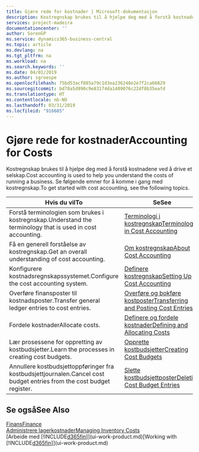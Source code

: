 ```yaml
---
title: Gjøre rede for kostnader | Microsoft-dokumentasjon
description: Kostregnskap brukes til å hjelpe deg med å forstå kostnadene ved å drive et selskap. Se følgende emner for å komme i gang med kostregnskap.
services: project-madeira
documentationcenter: ''
author: SorenGP
ms.service: dynamics365-business-central
ms.topic: article
ms.devlang: na
ms.tgt_pltfrm: na
ms.workload: na
ms.search.keywords: ''
ms.date: 04/01/2019
ms.author: sgroespe
ms.openlocfilehash: 75bd53acf885a79c1d3ea236240e2e7f2ca66829
ms.sourcegitcommit: bd78a5d990c9e83174da1409076c22df8b35eafd
ms.translationtype: HT
ms.contentlocale: nb-NO
ms.lasthandoff: 03/31/2019
ms.locfileid: "916685"
---
```

# <a name="accounting-for-costs"></a><span data-ttu-id="0c158-104">Gjøre rede for kostnader</span><span class="sxs-lookup"><span data-stu-id="0c158-104">Accounting for Costs</span></span>
<span data-ttu-id="0c158-105">Kostregnskap brukes til å hjelpe deg med å forstå kostnadene ved å drive et selskap.</span><span class="sxs-lookup"><span data-stu-id="0c158-105">Cost accounting is used to help you understand the costs of running a business.</span></span> <span data-ttu-id="0c158-106">Se følgende emner for å komme i gang med kostregnskap.</span><span class="sxs-lookup"><span data-stu-id="0c158-106">To get started with cost accounting, see the following topics.</span></span>  

|<span data-ttu-id="0c158-107">Hvis du vil</span><span class="sxs-lookup"><span data-stu-id="0c158-107">To</span></span>|<span data-ttu-id="0c158-108">Se</span><span class="sxs-lookup"><span data-stu-id="0c158-108">See</span></span>|  
|--------|---------|  
|<span data-ttu-id="0c158-109">Forstå terminologien som brukes i kostregnskap.</span><span class="sxs-lookup"><span data-stu-id="0c158-109">Understand the terminology that is used in cost accounting.</span></span>|[<span data-ttu-id="0c158-110">Terminologi i kostregnskap</span><span class="sxs-lookup"><span data-stu-id="0c158-110">Terminology in Cost Accounting</span></span>](finance-terminology-in-cost-accounting.md)|  
|<span data-ttu-id="0c158-111">Få en generell forståelse av kostregnskap.</span><span class="sxs-lookup"><span data-stu-id="0c158-111">Get an overall understanding of cost accounting.</span></span>|[<span data-ttu-id="0c158-112">Om kostregnskap</span><span class="sxs-lookup"><span data-stu-id="0c158-112">About Cost Accounting</span></span>](finance-about-cost-accounting.md)|  
|<span data-ttu-id="0c158-113">Konfigurere kostnadsregnskapssystemet.</span><span class="sxs-lookup"><span data-stu-id="0c158-113">Configure the cost accounting system.</span></span>|[<span data-ttu-id="0c158-114">Definere kostregnskap</span><span class="sxs-lookup"><span data-stu-id="0c158-114">Setting Up Cost Accounting</span></span>](finance-set-up-cost-accounting.md)|  
|<span data-ttu-id="0c158-115">Overføre finansposter til kostnadsposter.</span><span class="sxs-lookup"><span data-stu-id="0c158-115">Transfer general ledger entries to cost entries.</span></span>|[<span data-ttu-id="0c158-116">Overføre og bokføre kostposter</span><span class="sxs-lookup"><span data-stu-id="0c158-116">Transferring and Posting Cost Entries</span></span>](finance-transfer-and-post-cost-entries.md)|  
|<span data-ttu-id="0c158-117">Fordele kostnader</span><span class="sxs-lookup"><span data-stu-id="0c158-117">Allocate costs.</span></span>|[<span data-ttu-id="0c158-118">Definere og fordele kostnader</span><span class="sxs-lookup"><span data-stu-id="0c158-118">Defining and Allocating Costs</span></span>](finance-define-and-allocate-costs.md)|  
|<span data-ttu-id="0c158-119">Lær prosessene for oppretting av kostbudsjetter.</span><span class="sxs-lookup"><span data-stu-id="0c158-119">Learn the processes in creating cost budgets.</span></span>|[<span data-ttu-id="0c158-120">Opprette kostbudsjetter</span><span class="sxs-lookup"><span data-stu-id="0c158-120">Creating Cost Budgets</span></span>](finance-create-cost-budgets.md)|
|<span data-ttu-id="0c158-121">Annullere kostbudsjettoppføringer fra kostbudsjettjournalen.</span><span class="sxs-lookup"><span data-stu-id="0c158-121">Cancel cost budget entries from the cost budget register.</span></span>|[<span data-ttu-id="0c158-122">Slette kostbudsjettposter</span><span class="sxs-lookup"><span data-stu-id="0c158-122">Deleting Cost Budget Entries</span></span>](finance-how-to-delete-cost-budget-entries.md)| 


## <a name="see-also"></a><span data-ttu-id="0c158-123">Se også</span><span class="sxs-lookup"><span data-stu-id="0c158-123">See Also</span></span>  
[<span data-ttu-id="0c158-124">Finans</span><span class="sxs-lookup"><span data-stu-id="0c158-124">Finance</span></span>](finance.md)  
[<span data-ttu-id="0c158-125">Administrere lagerkostnader</span><span class="sxs-lookup"><span data-stu-id="0c158-125">Managing Inventory Costs</span></span>](finance-manage-inventory-costs.md)  
<span data-ttu-id="0c158-126">[Arbeide med [!INCLUDE[d365fin](includes/d365fin_md.md)]](ui-work-product.md)</span><span class="sxs-lookup"><span data-stu-id="0c158-126">[Working with [!INCLUDE[d365fin](includes/d365fin_md.md)]](ui-work-product.md)</span></span>
